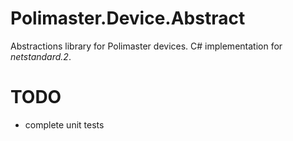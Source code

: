 # Polimaster.Device.Abstract

Abstractions library for Polimaster devices. C# implementation for *netstandard.2*.

# TODO

- complete unit tests